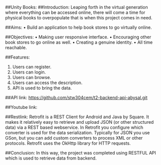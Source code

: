 ##Unity Books:
##Introduction:
Leaping forth in the virtual generation where everything can be accessed online, 
there will come a time for physical books to overpopulate that is when this project comes in need.


##Aims:
•	Build an application to help book stores to go virtually online.


##Objectives:
•	Making user responsive interface.
•	Encouraging other book stores to go online as well.
•	Creating a genuine identity.
•	All time reachable.


##Features:
1. Users can register.
2. Users can login.
3. Users can browse.
4. Users can access the description.
5. API is used to bring the data.

##API link:
https://github.com/stw304cem/t2-backend-api-abysal.git


##Youtube link:

##Restlink:
Retrofit is a REST Client for Android and Java by Square. It makes it relatively easy to retrieve and upload JSON (or other structured data) via a REST based webservice. In Retrofit you configure which converter is used for the data serialization. Typically for JSON you use GSon, but you can add custom converters to process XML or other protocols. Retrofit uses the OkHttp library for HTTP requests.


##Conclusion:
In this way, the project was completed using RESTFUL API which is used to retrieve data from backend.
